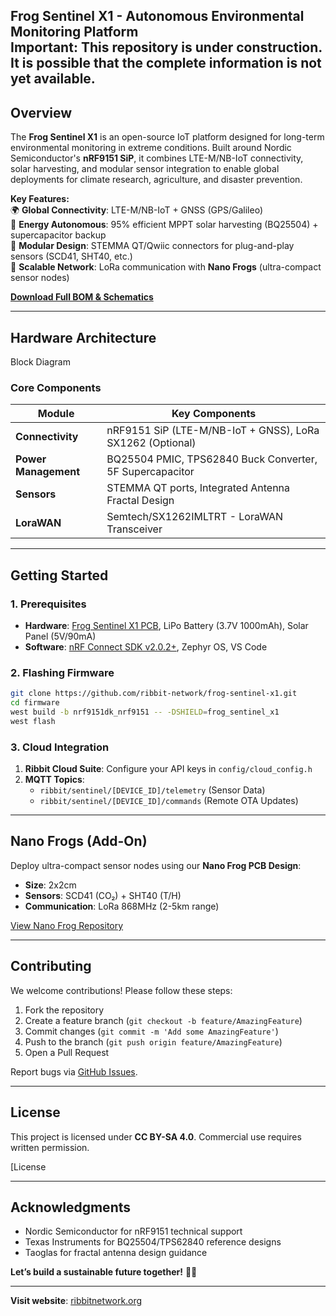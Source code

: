 **Frog Sentinel X1 - Autonomous Environmental Monitoring Platform**  
Important: This repository is under construction. It is possible that the complete information is not yet available.
---

## **Overview**  
The **Frog Sentinel X1** is an open-source IoT platform designed for long-term environmental monitoring in extreme conditions. Built around Nordic Semiconductor's **nRF9151 SiP**, it combines LTE-M/NB-IoT connectivity, solar harvesting, and modular sensor integration to enable global deployments for climate research, agriculture, and disaster prevention.  

**Key Features:**  
🌍 **Global Connectivity**: LTE-M/NB-IoT + GNSS (GPS/Galileo)  
🔋 **Energy Autonomous**: 95% efficient MPPT solar harvesting (BQ25504) + supercapacitor backup  
🧩 **Modular Design**: STEMMA QT/Qwiic connectors for plug-and-play sensors (SCD41, SHT40, etc.)  
📡 **Scalable Network**:  LoRa communication with **Nano Frogs** (ultra-compact sensor nodes)  

**[Download Full BOM & Schematics](docs/Frog_Sentinel_X1_BOM_v2.0.pdf)**  

---

## **Hardware Architecture**  
Block Diagram  

### **Core Components**  
| **Module**          | **Key Components**                                  |  
|---------------------|----------------------------------------------------|  
| **Connectivity**    | nRF9151 SiP (LTE-M/NB-IoT + GNSS), LoRa SX1262 (Optional) |  
| **Power Management**| BQ25504 PMIC, TPS62840 Buck Converter, 5F Supercapacitor |  
| **Sensors**         | STEMMA QT ports, Integrated Antenna Fractal Design | 
| **LoraWAN**         | Semtech/SX1262IMLTRT - LoraWAN Transceiver | 

---

## **Getting Started**  

### **1. Prerequisites**  
- **Hardware**: [Frog Sentinel X1 PCB](hardware/gerber), LiPo Battery (3.7V 1000mAh), Solar Panel (5V/90mA)  
- **Software**: [nRF Connect SDK v2.0.2+](https://developer.nordicsemi.com/), Zephyr OS, VS Code  

### **2. Flashing Firmware**  
```bash
git clone https://github.com/ribbit-network/frog-sentinel-x1.git
cd firmware
west build -b nrf9151dk_nrf9151 -- -DSHIELD=frog_sentinel_x1
west flash
```

### **3. Cloud Integration**  
1. **Ribbit Cloud Suite**: Configure your API keys in `config/cloud_config.h`  
2. **MQTT Topics**:  
   - `ribbit/sentinel/[DEVICE_ID]/telemetry` (Sensor Data)  
   - `ribbit/sentinel/[DEVICE_ID]/commands` (Remote OTA Updates)  

---

## **Nano Frogs (Add-On)**  
Deploy ultra-compact sensor nodes using our **Nano Frog PCB Design**:  
- **Size**: 2x2cm  
- **Sensors**: SCD41 (CO₂) + SHT40 (T/H)  
- **Communication**: LoRa 868MHz (2-5km range)  

[View Nano Frog Repository](https://github.com/gabotrixinc/nano-frog)  

---

## **Contributing**  
We welcome contributions! Please follow these steps:  
1. Fork the repository  
2. Create a feature branch (`git checkout -b feature/AmazingFeature`)  
3. Commit changes (`git commit -m 'Add some AmazingFeature'`)  
4. Push to the branch (`git push origin feature/AmazingFeature`)  
5. Open a Pull Request  

Report bugs via [GitHub Issues](https://github.com/gabotrixinc/frog-sentinel-x1/issues).  

---

## **License**  
This project is licensed under **CC BY-SA 4.0**. Commercial use requires written permission.  

[License  

---

## **Acknowledgments**  
- Nordic Semiconductor for nRF9151 technical support  
- Texas Instruments for BQ25504/TPS62840 reference designs  
- Taoglas for fractal antenna design guidance  

**Let’s build a sustainable future together!** 🌱🐸  

---  
**Visit website**: [ribbitnetwork.org](https://ribbitnetwork.org) 
